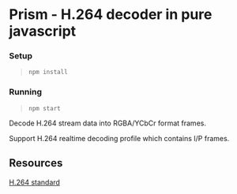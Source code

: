 
# Prism - H.264 decoder in pure javascript 

### Setup

>`npm install`

### Running

>`npm start`

Decode H.264 stream data into RGBA/YCbCr format frames.

Support H.264 realtime decoding profile which contains I/P frames.


## Resources
[H.264 standard](https://www.itu.int/rec/T-REC-H.264)

